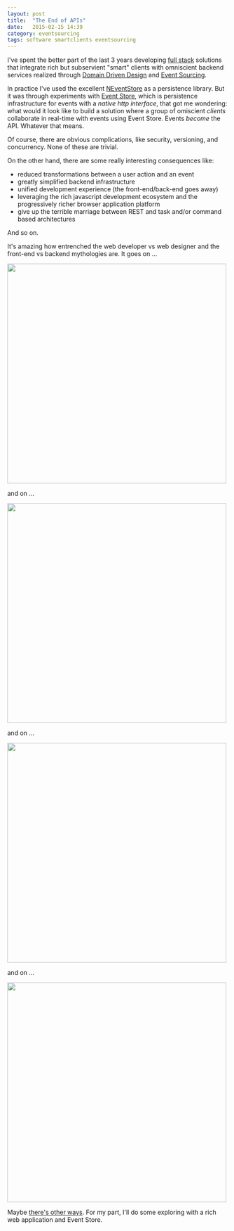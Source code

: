 ```yaml
---
layout: post
title:  "The End of APIs"
date:   2015-02-15 14:39
category: eventsourcing
tags: software smartclients eventsourcing
---
```

I've spent the better part of the last 3 years developing [full stack](http://www.laurencegellert.com/2012/08/what-is-a-full-stack-developer/) solutions that integrate rich but subservient "smart" clients with omniscient backend services realized through [Domain Driven Design](http://amzn.com/0321125215) and [Event Sourcing](https://msdn.microsoft.com/en-us/library/jj554200.aspx).

In practice I've used the excellent [NEventStore](http://neventstore.org/) as a persistence library.  But it was through experiments with [Event Store](https://geteventstore.com/), which is persistence infrastructure for events with a *native http interface*, that got me wondering: what would it look like to build a solution where a group of omiscient *clients* collaborate in real-time with events using Event Store.  Events _become_ the API.  Whatever that means.

Of course, there are obvious complications, like security, versioning, and concurrency.  None of these are trivial.

On the other hand, there are some really interesting consequences like:

* reduced transformations between a user action and an event
* greatly simplified backend infrastructure
* unified development experience (the front-end/back-end goes away)
* leveraging the rich javascript development ecosystem and the progressively richer browser application platform
* give up the terrible marriage between REST and task and/or command based architectures

And so on.

It's amazing how entrenched the web developer vs web designer and the front-end vs backend mythologies are.  It goes on ...

<img width=500 src="http://blog.salsitasoft.com/content/images/2015/01/Front-End-Developers-3.png"/>

and on ...

<img width=500 src="http://osudb.weebly.com/uploads/2/1/5/0/21507750/6247844_orig.png" />

and on ...

<img width=500 src="http://www.commitstrip.com/wp-content/uploads/2014/08/Strips-front-end-vs-le-back-end-650-finalenglish.jpg" />

and on ...

<img width=500 src="http://rlv.zcache.com/web_developers_do_it_on_the_back_end_tshirt-r8f9b568de9ef4da5a7e47f48c385721f_8nhmi_512.jpg" />

Maybe [there's other ways](https://www.firebase.com/).  For my part, I'll do some exploring with a rich web application and Event Store.



